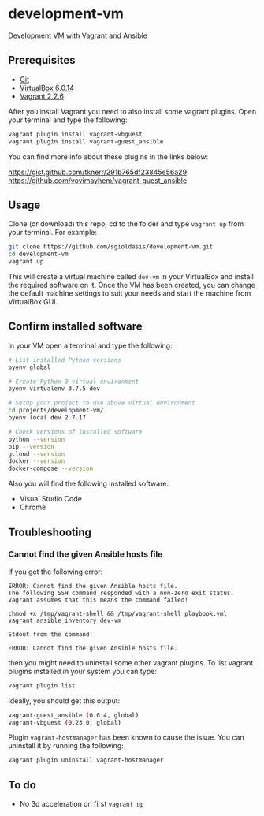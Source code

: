 # development-vm

Development VM with Vagrant and Ansible

## Prerequisites

- [Git](https://git-scm.com/downloads)
- [VirtualBox 6.0.14](https://www.virtualbox.org/wiki/Download_Old_Builds_6_0)
- [Vagrant 2.2.6](https://www.vagrantup.com/downloads.html)

After you install Vagrant you need to also install some vagrant plugins. Open your terminal and type the following:

```bash
vagrant plugin install vagrant-vbguest
vagrant plugin install vagrant-guest_ansible
```

You can find more info about these plugins in the links below:

<https://gist.github.com/tknerr/291b765df23845e56a29>
<https://github.com/vovimayhem/vagrant-guest_ansible>

## Usage

Clone (or download) this repo, cd to the folder and type `vagrant up` from your terminal. For example:

```bash
git clone https://github.com/sgioldasis/development-vm.git
cd development-vm
vagrant up
```

This will create a virtual machine called `dev-vm` in your VirtualBox and install the required software on it. Once the VM has been created, you can change the default machine settings to suit your needs and start the machine from VirtualBox GUI.

## Confirm installed software

In your VM open a terminal and type the following:

```bash
# List installed Python versions
pyenv global

# Create Python 3 virtual environment
pyenv virtualenv 3.7.5 dev

# Setup your project to use above virtual environment
cd projects/development-vm/
pyenv local dev 2.7.17

# Check versions of installed software
python --version
pip --version
gcloud --version
docker --version
docker-compose --version
```

Also you will find the following installed software:

- Visual Studio Code
- Chrome

## Troubleshooting

### Cannot find the given Ansible hosts file

If you get the following error:

```text
ERROR: Cannot find the given Ansible hosts file.
The following SSH command responded with a non-zero exit status.
Vagrant assumes that this means the command failed!

chmod +x /tmp/vagrant-shell && /tmp/vagrant-shell playbook.yml vagrant_ansible_inventory_dev-vm

Stdout from the command:

ERROR: Cannot find the given Ansible hosts file.
```

then you might need to uninstall some other vagrant plugins. To list vagrant plugins installed in your system you can type:

```bash
vagrant plugin list
```

Ideally, you should get this output:

```bash
vagrant-guest_ansible (0.0.4, global)
vagrant-vbguest (0.23.0, global)
```

Plugin `vagrant-hostmanager` has been known to cause the issue. You can uninstall it by running the following:

```bash
vagrant plugin uninstall vagrant-hostmanager
```

## To do

- No 3d acceleration on first `vagrant up`
